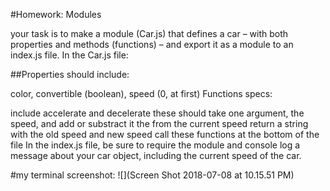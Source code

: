 #Homework: Modules

your task is to make a module (Car.js) that defines a car – with both properties and methods (functions) – and export it as a module to an index.js file.
In the Car.js file:

##Properties should include:

color, convertible (boolean), speed (0, at first)
Functions specs:

include accelerate and decelerate
these should take one argument, the speed, and add or substract it the from the current speed
return a string with the old speed and new speed
call these functions at the bottom of the file
In the index.js file, be sure to require the module and console log a message about your car object, including the current speed of the car.

#my terminal screenshot:
 ![](Screen Shot 2018-07-08 at 10.15.51 PM)

